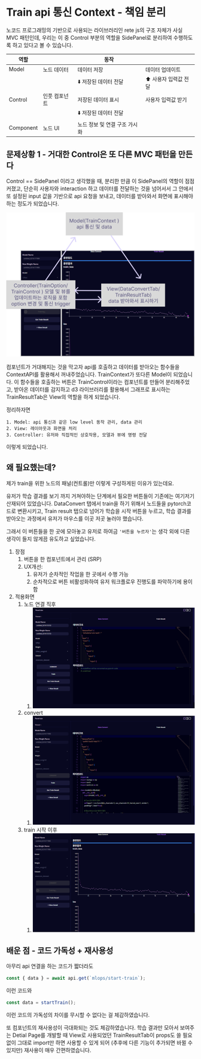# Train api 통신 Context - 책임 분리

노코드 프로그래밍의 기반으로 사용되는 라이브러리인 rete js의 구조 자체가 사실 MVC 패턴인데, 우리는 이 중 Control 부분의 역할을 SidePanel로 분리하여 수행하도록 하고 있다고 볼 수 있습니다.

| 역할 |  | 동작 | |
| --- | --- | --- | --- |
| Model | 노드 데이터 | 데이터 저장 | 데이터 업데이트|
||| ⬇️ 저장된 데이터 전달 | ⬆️ 사용자 입력값 전달 |
| Control | 인풋 컴포넌트 | 저장된 데이터 표시 | 사용자 입력값 받기 |
||| ⬇️ 저장된 데이터 전달 ||
| Component | 노드 UI | 노드 정보 및 연결 구조 가시화 ||

## 문제상황 1 - 거대한 Control은 또 다른 MVC 패턴을 만든다

Control == SidePanel 이라고 생각했을 때, 분리한 만큼 이 SidePanel의 역할이 점점 커졌고, 단순히 사용자와 interaction 하고 데이터를 전달하는 것을 넘어서서 그 안에서 또 설정된 input 값을 기반으로 api 요청을 보내고, 데이터를 받아와서 화면에 표시해야 하는 정도가 되었습니다.

![mvc패턴을 적용한 trainer pannel 화면](/99_images/mvc_trainer.png)

컴포넌트가 거대해지는 것을 막고자 api를 호출하고 데이터를 받아오는 함수들을 ContextAPI를 활용해서 꺼내주었습니다. TrainContext가 또다른 Model이 되었습니다. 이 함수들을 호출하는 버튼은 TrainControl이라는 컴포넌트를 만들어 분리해주었고, 받아온 데이터를 감지하고 d3 라이브러리를 활용해서 그래프로 표시하는 TrainResultTab은 View의 역할을 하게 되었습니다.

정리하자면

    1. Model: api 통신과 같은 low level 동작 관리, data 관리
    2. View: 레이아웃과 화면을 처리
    3. Controller: 유저와 직접적인 상호작용, 모델과 뷰에 명령 전달

이렇게 되었습니다.

## 왜 필요했는데?

제가 train을 위한 노드의 패널(컨트롤)만 이렇게 구성하게된 이유가 있는데요.

유저가 학습 결과를 보기 까지 거쳐야하는 단계에서 필요한 버튼들이 기존에는 여기저기 산재되어 있었습니다. DataConvert 탭에서 train을 하기 위해서 노드들을 pytorch코드로 변환시키고, Train result 탭으로 넘어가 학습을 시작 버튼을 누르고, 학습 결과를 받아오는 과정에서 유저가 마우스를 이곳 저곳 눌러야 했습니다.

그래서 이 버튼들을 한 곳에 모아놓고 유저로 하여금 `'버튼을 누르자'`는 생각 외에 다른 생각이 들지 않게끔 유도하고 싶었습니다.

1. 장점
    1. 버튼을 한 컴포넌트에서 관리 (SRP)
    2. UX개선:
        1. 유저가 순차적인 작업을 한 곳에서 수행 가능
        2. 순차적으로 버튼 비활성화하여 유저 워크플로우 진행도를 파악하기에 용이함
2. 적용화면
    1. 노드 연결 직후
        1. ![노드 연결 직후](/99_images/mvc_trainer_01.png)
    2. convert
        1. ![convert](/99_images/mvc_trainer_02.png)
    3. train 시작 이후
        1. ![train 시작 이후](/99_images/mvc_trainer_03.png)

## 배운 점 - 코드 가독성 + 재사용성

아무리 api 연결을 하는 코드가 짧더라도

```jsx
const { data } = await api.get(`mlops/start-train`);
```

이런 코드와

```jsx
const data = startTrain();
```

이런 코드의 가독성의 차이를 무시할 수 없다는 걸 체감하였습니다.

또 컴포넌트의 재사용성이 극대화되는 것도 체감하였습니다. 학습 결과만 모아서 보여주는 Detial Page를 개발할 때 View로 사용되었던 TrainResultTab이 props도 쓸 필요 없이 그대로 import만 하면 사용할 수 있게 되어 (추후에 다른 기능이 추가되면 바뀔 수 있지만) 재사용이 매우 간편하였습니다.
